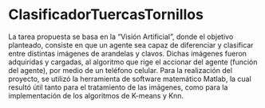 # ClasificadorTuercasTornillos
La tarea propuesta se basa en la “Visión Artificial”, donde el objetivo planteado, consiste en que un agente sea capaz de diferenciar y clasificar entre distintas imágenes de arandelas y clavos.
Dichas imágenes fueron adquiridas y cargadas, al algoritmo que rige el accionar del agente (función del agente), por medio de un teléfono celular.
Para la realización del proyecto, se utilizó la herramienta de software matemático Matlab, la cual resultó útil tanto para el tratamiento de las imágenes, como para la implementación de los algoritmos de K-means y Knn.
